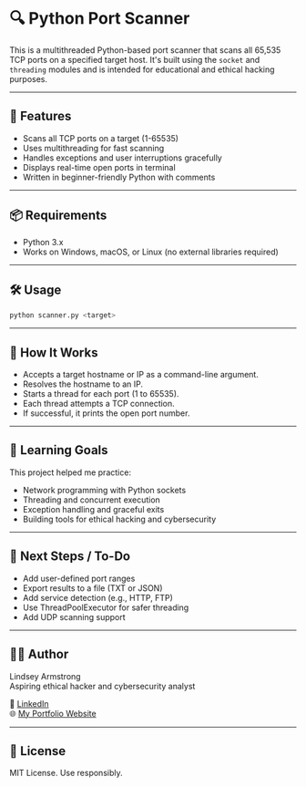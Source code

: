 # 🔍 Python Port Scanner

This is a multithreaded Python-based port scanner that scans all 65,535 TCP ports on a specified target host. It's built using the `socket` and `threading` modules and is intended for educational and ethical hacking purposes.

---

## 🚀 Features

- Scans all TCP ports on a target (1-65535)
- Uses multithreading for fast scanning
- Handles exceptions and user interruptions gracefully
- Displays real-time open ports in terminal
- Written in beginner-friendly Python with comments

---

## 📦 Requirements

- Python 3.x
- Works on Windows, macOS, or Linux (no external libraries required)

---

## 🛠 Usage

```bash
python scanner.py <target>
```
---

## 📘 How It Works

- Accepts a target hostname or IP as a command-line argument.
- Resolves the hostname to an IP.
- Starts a thread for each port (1 to 65535).
- Each thread attempts a TCP connection.
- If successful, it prints the open port number.

---

## 🧠 Learning Goals

This project helped me practice:

- Network programming with Python sockets
- Threading and concurrent execution
- Exception handling and graceful exits
- Building tools for ethical hacking and cybersecurity

---

## 📌 Next Steps / To-Do

- Add user-defined port ranges
- Export results to a file (TXT or JSON)
- Add service detection (e.g., HTTP, FTP)
- Use ThreadPoolExecutor for safer threading
- Add UDP scanning support

---

## 👩‍💻 Author

Lindsey Armstrong\
Aspiring ethical hacker and cybersecurity analyst

🔗 [LinkedIn](https://www.linkedin.com/in/whoislindseyarmstrong/)\
🌐 [My Portfolio Website](http://whoislindseyarmstrong.tech/)

---

## 📜 License
MIT License. Use responsibly.
